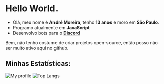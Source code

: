 # Hello World.


* Olá, meu nome é **André Moreira**, tenho **13 anos** e moro em **São Paulo**.
* Programo atualmente em **JavaScript**
* Desenvolvo bots para o **[Discord](https://discord.com)**

Bem, não tenho costume de criar projetos open-source, então posso não ser muito ativo aqui no github.

## Minhas Estatísticas:

![My profile](https://github-readme-stats.vercel.app/api?username=eiandremoreira&show_icons=true&theme=radical)
![Top Langs](https://github-readme-stats.vercel.app/api/top-langs/?username=eiandremoreira&layout=compact&theme=radical)
